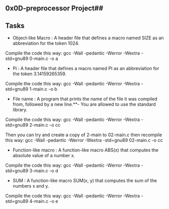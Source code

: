 ## 0x0D-preprocessor Project##

## Tasks ##

* Object-like Macro : A header file that defines a macro named SIZE as an abbreviation for the token 1024.

Compile the code this way: gcc -Wall -pedantic -Werror -Wextra -std=gnu89 0-main.c -o a

* Pi : A header file that defines a macro named PI as an abbreviation for the token 3.14159265359.

Compile the code this way: gcc -Wall -pedantic -Werror -Wextra -std=gnu89 1-main.c -o b

* File name : A program that prints the name of the file it was compiled from, followed by a new line.**- You are allowed to use the standard library.

Compile the code this way: gcc -Wall -pedantic -Werror -Wextra -std=gnu89 2-main.c -o cc

Then you can try and create a copy of 2-main to 02-main.c then recompile this way: gcc -Wall -pedantic -Werror -Wextra -std=gnu89 02-main.c -o cc

* Function-like macro : A function-like macro ABS(x) that computes the absolute value of a number x.

Compile the code this way: gcc -Wall -pedantic -Werror -Wextra -std=gnu89 3-main.c -o d

* SUM : A function-like macro SUM(x, y) that computes the sum of the numbers x and y.

Compile the code this way: gcc -Wall -pedantic -Werror -Wextra -std=gnu89 4-main.c -o e
